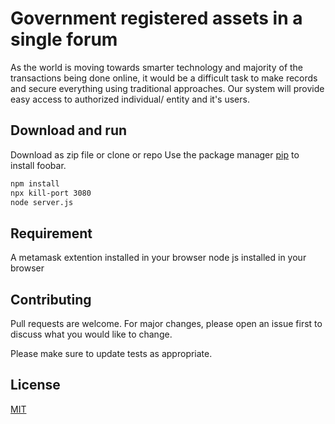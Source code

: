 # Government registered assets in a single forum

As the world is moving towards smarter technology and majority of the transactions being done online, it would be a difficult task to make records and secure everything using traditional approaches. Our system will provide easy access to authorized individual/ entity and it's users.

## Download and run

Download as zip file or clone or repo
Use the package manager [pip](https://pip.pypa.io/en/stable/) to install foobar.

```bash
npm install
npx kill-port 3080
node server.js
```

## Requirement

A metamask extention installed in your browser
node js installed in your browser


## Contributing

Pull requests are welcome. For major changes, please open an issue first
to discuss what you would like to change.

Please make sure to update tests as appropriate.

## License

[MIT](https://choosealicense.com/licenses/mit/)
